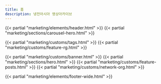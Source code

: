 ```yaml
---
title: 홈
description: 냉전아시아 영상아카이브
---
```

{{< partial "marketing/elements/header.html" >}}
{{< partial "marketing/sections/carousel-hero.html" >}}

{{< partial "marketing/customs/tags.html" >}}
{{< partial "marketing/customs/feature-rg.html" >}}

{{< partial "marketing/customs/banner.html" >}}
{{< partial "marketing/sections/hero.html" >}}
{{< partial "marketing/customs/feature-posts.html" >}}
{{< partial "marketing/customs/network-org.html" >}}

{{< partial "marketing/elements/footer-wide.html" >}}